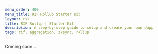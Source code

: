 ```yaml
---
menu_order: 400
menu_title: RIF Rollup Starter Kit
layout: rsk
title: RIF Rollup | Starter Kit
description: A step-by-step guide to setup and create your own dapp
tags: rif, aggregation, zksync, rollup
---
```


Coming soon...
